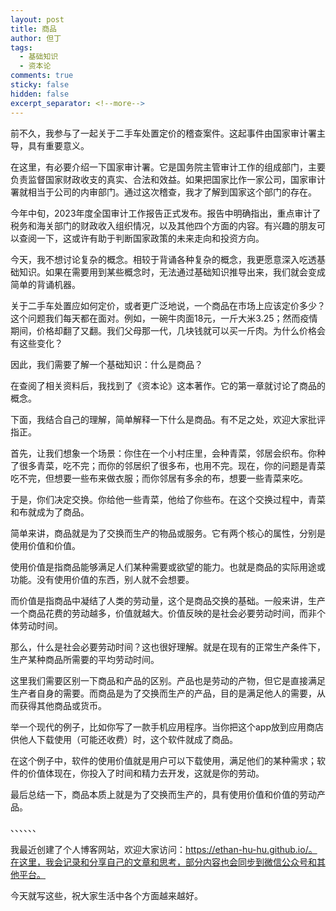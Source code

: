 ```yaml
---
layout: post
title: 商品
author: 但丁
tags:
  - 基础知识
  - 资本论
comments: true
sticky: false
hidden: false
excerpt_separator: <!--more-->
---
```

前不久，我参与了一起关于二手车处置定价的稽查案件。这起事件由国家审计署主导，具有重要意义。

在这里，有必要介绍一下国家审计署。它是国务院主管审计工作的组成部门，主要负责监督国家财政收支的真实、合法和效益。如果把国家比作一家公司，国家审计署就相当于公司的内审部门。通过这次稽查，我才了解到国家这个部门的存在。

今年中旬，2023年度全国审计工作报告正式发布。报告中明确指出，重点审计了税务和海关部门的财政收入组织情况，以及其他四个方面的内容。有兴趣的朋友可以查阅一下，这或许有助于判断国家政策的未来走向和投资方向。

<!--more-->

今天，我不想讨论复杂的概念。相较于背诵各种复杂的概念，我更愿意深入吃透基础知识。如果在需要用到某些概念时，无法通过基础知识推导出来，我们就会变成简单的背诵机器。

关于二手车处置应如何定价，或者更广泛地说，一个商品在市场上应该定价多少？这个问题我们每天都在面对。例如，一碗牛肉面18元，一斤大米3.25；然而疫情期间，价格却翻了又翻。我们父母那一代，几块钱就可以买一斤肉。为什么价格会有这些变化？

因此，我们需要了解一个基础知识：什么是商品？

在查阅了相关资料后，我找到了《资本论》这本著作。它的第一章就讨论了商品的概念。

下面，我结合自己的理解，简单解释一下什么是商品。有不足之处，欢迎大家批评指正。

首先，让我们想象一个场景：你住在一个小村庄里，会种青菜，邻居会织布。你种了很多青菜，吃不完；而你的邻居织了很多布，也用不完。现在，你的问题是青菜吃不完，但想要一些布来做衣服；而你邻居有多余的布，想要一些青菜来吃。

于是，你们决定交换。你给他一些青菜，他给了你些布。在这个交换过程中，青菜和布就成为了商品。

简单来讲，商品就是为了交换而生产的物品或服务。它有两个核心的属性，分别是使用价值和价值。

使用价值是指商品能够满足人们某种需要或欲望的能力。也就是商品的实际用途或功能。没有使用价值的东西，别人就不会想要。

而价值是指商品中凝结了人类的劳动量，这个是商品交换的基础。一般来讲，生产一个商品花费的劳动越多，价值就越大。价值反映的是社会必要劳动时间，而非个体劳动时间。

那么，什么是社会必要劳动时间？这也很好理解。就是在现有的正常生产条件下，生产某种商品所需要的平均劳动时间。

这里我们需要区别一下商品和产品的区别。产品也是劳动的产物，但它是直接满足生产者自身的需要。而商品是为了交换而生产的产品，目的是满足他人的需要，从而获得其他商品或货币。

举一个现代的例子，比如你写了一款手机应用程序。当你把这个app放到应用商店供他人下载使用（可能还收费）时，这个软件就成了商品。

在这个例子中，软件的使用价值就是用户可以下载使用，满足他们的某种需求；软件的价值体现在，你投入了时间和精力去开发，这就是你的劳动。

最后总结一下，商品本质上就是为了交换而生产的，具有使用价值和价值的劳动产品。

、、、、、、

我最近创建了个人博客网站，欢迎大家访问：https://ethan-hu-hu.github.io/。在这里，我会记录和分享自己的文章和思考，部分内容也会同步到微信公众号和其他平台。

今天就写这些，祝大家生活中各个方面越来越好。

















